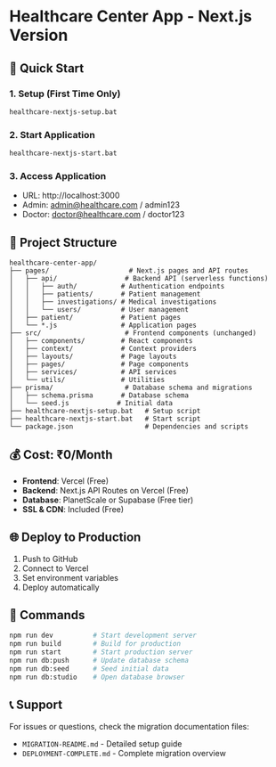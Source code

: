 # Healthcare Center App - Next.js Version

## 🚀 Quick Start

### 1. Setup (First Time Only)
```bash
healthcare-nextjs-setup.bat
```

### 2. Start Application
```bash
healthcare-nextjs-start.bat
```

### 3. Access Application
- URL: http://localhost:3000
- Admin: admin@healthcare.com / admin123
- Doctor: doctor@healthcare.com / doctor123

## 📁 Project Structure

```
healthcare-center-app/
├── pages/                    # Next.js pages and API routes
│   ├── api/                 # Backend API (serverless functions)
│   │   ├── auth/           # Authentication endpoints
│   │   ├── patients/       # Patient management
│   │   ├── investigations/ # Medical investigations
│   │   └── users/          # User management
│   ├── patient/            # Patient pages
│   └── *.js                # Application pages
├── src/                     # Frontend components (unchanged)
│   ├── components/         # React components
│   ├── context/            # Context providers
│   ├── layouts/            # Page layouts
│   ├── pages/              # Page components
│   ├── services/           # API services
│   └── utils/              # Utilities
├── prisma/                  # Database schema and migrations
│   ├── schema.prisma       # Database schema
│   └── seed.js            # Initial data
├── healthcare-nextjs-setup.bat   # Setup script
├── healthcare-nextjs-start.bat   # Start script
└── package.json                  # Dependencies and scripts
```

## 💰 Cost: ₹0/Month

- **Frontend**: Vercel (Free)
- **Backend**: Next.js API Routes on Vercel (Free)
- **Database**: PlanetScale or Supabase (Free tier)
- **SSL & CDN**: Included (Free)

## 🌐 Deploy to Production

1. Push to GitHub
2. Connect to Vercel
3. Set environment variables
4. Deploy automatically

## 🔧 Commands

```bash
npm run dev          # Start development server
npm run build        # Build for production
npm run start        # Start production server
npm run db:push      # Update database schema
npm run db:seed      # Seed initial data
npm run db:studio    # Open database browser
```

## 📞 Support

For issues or questions, check the migration documentation files:
- `MIGRATION-README.md` - Detailed setup guide
- `DEPLOYMENT-COMPLETE.md` - Complete migration overview
